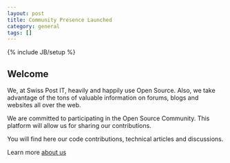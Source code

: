 ```yaml
---
layout: post
title: Community Presence Launched
category: general
tags: []
---
```

{% include JB/setup %}

## Welcome

We, at Swiss Post IT, heavily and happily use Open Source. Also, we take advantage of the tons of
 valuable information on forums, blogs and websites all over the web.

We are committed to participating in the Open Source Community. This platform will allow us for sharing our contributions.

You will find here our code contributions, technical articles and discussions.

Learn more [about us](/about.html)
